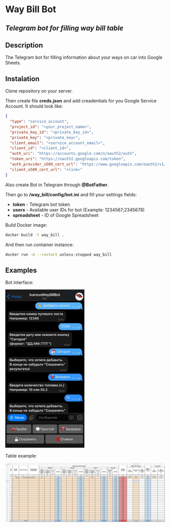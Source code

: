 # Way Bill Bot
## _Telegram bot for filling way bill table_

## Description
The Telegram bot for filling information about your ways on car into Google Sheets.

## Instalation
Clone repository on your server.

Then create file **creds.json** and add creadentials for you Google Service Account.
It should look like:
```json
{
  "type": "service_account",
  "project_id": "<your_project_name>",
  "private_key_id": "<private_key_id>",
  "private_key": "<private_key>",
  "client_email": "<service_account_email>",
  "client_id": "<client_id>",
  "auth_uri": "https://accounts.google.com/o/oauth2/auth",
  "token_uri": "https://oauth2.googleapis.com/token",
  "auth_provider_x509_cert_url": "https://www.googleapis.com/oauth2/v1/certs",
  "client_x509_cert_url": "<link>"
}
```

Also create Bot in Telegram through **@BotFather**.

Then go to **/way_bill/config/bot.ini** and fill your settings fields:

- **token** - Telegram bot token
- **users** - Available user IDs for bot (Example: 1234567;2345678)
- **spreadsheet** - ID of Google Spreadsheet

Build Docker image:
```sh
docker build -t way_bill .
```

And then run container instance:
```sh
docker run -d --restart unless-stopped way_bill
```

## Examples
Bot interface:

<img src="images/bot_interface.jpg" alt="drawing" width="250"/>

Table example:

<img src="images/table_example.png" alt="drawing" width="700"/>
